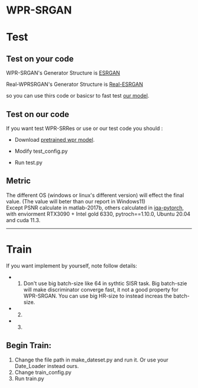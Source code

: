 # WPR-SRGAN

# Test

Test on your code
----------------------------------------------------

WPR-SRGAN's Generator Structure is [ESRGAN](https://github.com/xinntao/ESRGAN)

Real-WPRSRGAN's Generator Structure is [Real-ESRGAN](https://github.com/xinntao/Real-ESRGAN)

so you can use thirs code or basicsr to fast test [our model](https://drive.google.com/drive/folders/1yMxgA8wpfcHQ1CRUrJyiU__D_tD3fi4K?usp=sharing).

Test on our code
----------------------------------------------------
If you want test WPR-SRRes or use or our test code you should :

* Download [pretrained wpr model](https://drive.google.com/drive/folders/1yMxgA8wpfcHQ1CRUrJyiU__D_tD3fi4K?usp=sharing).

* Modify test_config.py

* Run test.py

Metric
----------------------------------------------------
The different OS (windows or linux's different version) will effect the final value. (The value will beter than our report in Windows11)\
Except PSNR calculate in matlab-2017b, others calculated in [iqa-pytorch](https://github.com/chaofengc/IQA-PyTorch), with enviorment RTX3090 + Intel gold 6330, pytroch==1.10.0, Ubuntu 20.04 and cuda 11.3.

----------------------------------------------------
# Train

If you want implement by yourself, note follow details:

* 1. Don't use big batch-size like 64 in sythtic SISR task. Big batch-szie will make discriminator converge fast, it not a good property for WPR-SRGAN. You can use big HR-size to instead increas the batch-size.
* 2. 
* 3. 

Begin Train:
---------------------------------------------------
1. Change the file path in make_dateset.py and run it. Or use your Date_Loader instead ours.
2. Change train_config.py
3. Run train.py

